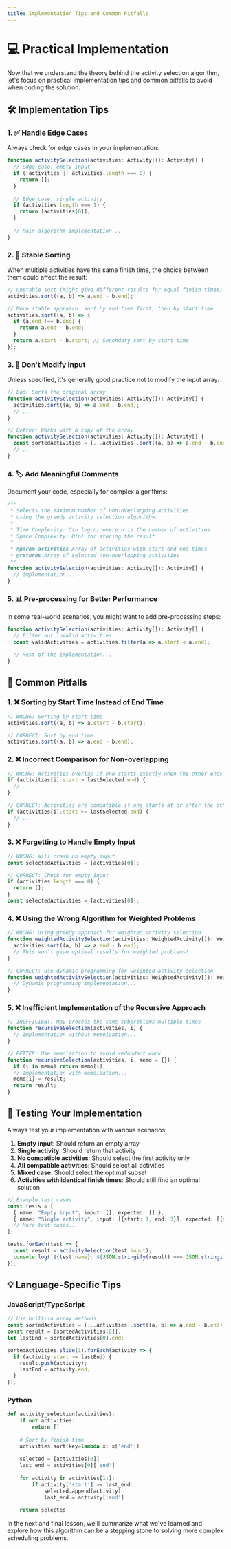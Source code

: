 ```yaml
---
title: Implementation Tips and Common Pitfalls
---
```


# 💻 Practical Implementation

Now that we understand the theory behind the activity selection algorithm, let's focus on practical implementation tips and common pitfalls to avoid when coding the solution.

## 🛠️ Implementation Tips

### 1. ✅ Handle Edge Cases

Always check for edge cases in your implementation:

```typescript
function activitySelection(activities: Activity[]): Activity[] {
  // Edge case: empty input
  if (!activities || activities.length === 0) {
    return [];
  }
  
  // Edge case: single activity
  if (activities.length === 1) {
    return [activities[0]];
  }
  
  // Main algorithm implementation...
}
```

### 2. 🔄 Stable Sorting

When multiple activities have the same finish time, the choice between them could affect the result:

```typescript
// Unstable sort (might give different results for equal finish times)
activities.sort((a, b) => a.end - b.end);

// More stable approach: sort by end time first, then by start time
activities.sort((a, b) => {
  if (a.end !== b.end) {
    return a.end - b.end;
  }
  return a.start - b.start; // Secondary sort by start time
});
```

### 3. 🧹 Don't Modify Input

Unless specified, it's generally good practice not to modify the input array:

```typescript
// Bad: Sorts the original array
function activitySelection(activities: Activity[]): Activity[] {
  activities.sort((a, b) => a.end - b.end);
  // ...
}

// Better: Works with a copy of the array
function activitySelection(activities: Activity[]): Activity[] {
  const sortedActivities = [...activities].sort((a, b) => a.end - b.end);
  // ...
}
```

### 4. 🏷️ Add Meaningful Comments

Document your code, especially for complex algorithms:

```typescript
/**
 * Selects the maximum number of non-overlapping activities
 * using the greedy activity selection algorithm.
 * 
 * Time Complexity: O(n log n) where n is the number of activities
 * Space Complexity: O(n) for storing the result
 * 
 * @param activities Array of activities with start and end times
 * @returns Array of selected non-overlapping activities
 */
function activitySelection(activities: Activity[]): Activity[] {
  // Implementation...
}
```

### 5. 📊 Pre-processing for Better Performance

In some real-world scenarios, you might want to add pre-processing steps:

```typescript
function activitySelection(activities: Activity[]): Activity[] {
  // Filter out invalid activities
  const validActivities = activities.filter(a => a.start < a.end);
  
  // Rest of the implementation...
}
```

## 🚨 Common Pitfalls

### 1. ❌ Sorting by Start Time Instead of End Time

```typescript
// WRONG: Sorting by start time
activities.sort((a, b) => a.start - b.start);

// CORRECT: Sort by end time
activities.sort((a, b) => a.end - b.end);
```

### 2. ❌ Incorrect Comparison for Non-overlapping

```typescript
// WRONG: Activities overlap if one starts exactly when the other ends
if (activities[i].start > lastSelected.end) {
  // ...
}

// CORRECT: Activities are compatible if one starts at or after the other ends
if (activities[i].start >= lastSelected.end) {
  // ...
}
```

### 3. ❌ Forgetting to Handle Empty Input

```typescript
// WRONG: Will crash on empty input
const selectedActivities = [activities[0]];

// CORRECT: Check for empty input
if (activities.length === 0) {
  return [];
}
const selectedActivities = [activities[0]];
```

### 4. ❌ Using the Wrong Algorithm for Weighted Problems

```typescript
// WRONG: Using greedy approach for weighted activity selection
function weightedActivitySelection(activities: WeightedActivity[]): WeightedActivity[] {
  activities.sort((a, b) => a.end - b.end);
  // This won't give optimal results for weighted problems!
}

// CORRECT: Use dynamic programming for weighted activity selection
function weightedActivitySelection(activities: WeightedActivity[]): WeightedActivity[] {
  // Dynamic programming implementation...
}
```

### 5. ❌ Inefficient Implementation of the Recursive Approach

```typescript
// INEFFICIENT: May process the same subproblems multiple times
function recursiveSelection(activities, i) {
  // Implementation without memoization...
}

// BETTER: Use memoization to avoid redundant work
function recursiveSelection(activities, i, memo = {}) {
  if (i in memo) return memo[i];
  // Implementation with memoization...
  memo[i] = result;
  return result;
}
```

## 🧪 Testing Your Implementation

Always test your implementation with various scenarios:

1. **Empty input**: Should return an empty array
2. **Single activity**: Should return that activity
3. **No compatible activities**: Should select the first activity only
4. **All compatible activities**: Should select all activities
5. **Mixed case**: Should select the optimal subset
6. **Activities with identical finish times**: Should still find an optimal solution

```typescript
// Example test cases
const tests = [
  { name: "Empty input", input: [], expected: [] },
  { name: "Single activity", input: [{start: 1, end: 3}], expected: [{start: 1, end: 3}] },
  // More test cases...
];

tests.forEach(test => {
  const result = activitySelection(test.input);
  console.log(`${test.name}: ${JSON.stringify(result) === JSON.stringify(test.expected) ? "PASS" : "FAIL"}`);
});
```

## 💡 Language-Specific Tips

### JavaScript/TypeScript
```typescript
// Use built-in array methods
const sortedActivities = [...activities].sort((a, b) => a.end - b.end);
const result = [sortedActivities[0]];
let lastEnd = sortedActivities[0].end;

sortedActivities.slice(1).forEach(activity => {
  if (activity.start >= lastEnd) {
    result.push(activity);
    lastEnd = activity.end;
  }
});
```

### Python
```python
def activity_selection(activities):
    if not activities:
        return []
    
    # Sort by finish time
    activities.sort(key=lambda x: x['end'])
    
    selected = [activities[0]]
    last_end = activities[0]['end']
    
    for activity in activities[1:]:
        if activity['start'] >= last_end:
            selected.append(activity)
            last_end = activity['end']
    
    return selected
```

In the next and final lesson, we'll summarize what we've learned and explore how this algorithm can be a stepping stone to solving more complex scheduling problems. 
